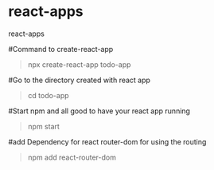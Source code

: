 # react-apps
react-apps

#Command to create-react-app
> npx create-react-app todo-app

#Go to the directory created with react app
> cd todo-app

#Start npm and all good to have your react app running
> npm start

#add Dependency for react router-dom for using the routing
> npm add react-router-dom
